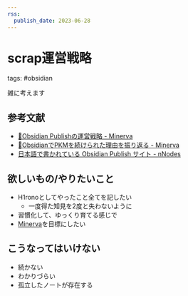 ```yaml
---
rss:
  publish_date: 2023-06-28
---
```


# scrap運営戦略

tags: #obsidian

雑に考えます

## 参考文献

- [📘Obsidian Publishの運営戦略 - Minerva](https://minerva.mamansoft.net/%F0%9F%93%98Articles/%F0%9F%93%98Obsidian+Publish%E3%81%AE%E9%81%8B%E5%96%B6%E6%88%A6%E7%95%A5)
- [📘ObsidianでPKMを続けられた理由を振り返る - Minerva](https://minerva.mamansoft.net/%F0%9F%93%98Articles/%F0%9F%93%98Obsidian%E3%81%A7PKM%E3%82%92%E7%B6%9A%E3%81%91%E3%82%89%E3%82%8C%E3%81%9F%E7%90%86%E7%94%B1%E3%82%92%E6%8C%AF%E3%82%8A%E8%BF%94%E3%82%8B)
- [日本語で書かれている Obsidian Publish サイト - nNodes](https://notes.naney.org/Notes/%E6%97%A5%E6%9C%AC%E8%AA%9E%E3%81%A7%E6%9B%B8%E3%81%8B%E3%82%8C%E3%81%A6%E3%81%84%E3%82%8B+Obsidian+Publish+%E3%82%B5%E3%82%A4%E3%83%88)

## 欲しいもの/やりたいこと

- H1ronoとしてやったこと全てを記したい
    - 一度得た知見を2度と失わないように
- 習慣化して、ゆっくり育てる感じで
- [Minerva](https://minerva.mamansoft.net/Home)を目標にしたい

## こうなってはいけない

- 続かない
- わかりづらい
- 孤立したノートが存在する
